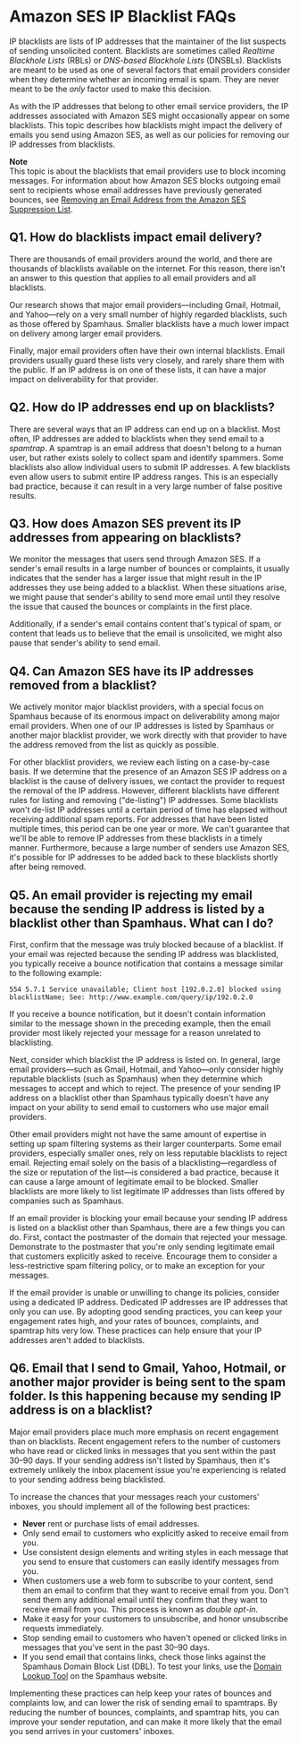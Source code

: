 # Amazon SES IP Blacklist FAQs<a name="blacklists"></a>

IP blacklists are lists of IP addresses that the maintainer of the list suspects of sending unsolicited content\. Blacklists are sometimes called *Realtime Blackhole Lists* \(RBLs\) or *DNS\-based Blackhole Lists* \(DNSBLs\)\. Blacklists are meant to be used as one of several factors that email providers consider when they determine whether an incoming email is spam\. They are never meant to be the *only* factor used to make this decision\.

As with the IP addresses that belong to other email service providers, the IP addresses associated with Amazon SES might occasionally appear on some blacklists\. This topic describes how blacklists might impact the delivery of emails you send using Amazon SES, as well as our policies for removing our IP addresses from blacklists\.

**Note**  
This topic is about the blacklists that email providers use to block incoming messages\. For information about how Amazon SES blocks outgoing email sent to recipients whose email addresses have previously generated bounces, see [Removing an Email Address from the Amazon SES Suppression List](remove-from-suppression-list.md)\.

## Q1\. How do blacklists impact email delivery?<a name="bl-q1"></a>

There are thousands of email providers around the world, and there are thousands of blacklists available on the internet\. For this reason, there isn't an answer to this question that applies to all email providers and all blacklists\.

Our research shows that major email providers—including Gmail, Hotmail, and Yahoo—rely on a very small number of highly regarded blacklists, such as those offered by Spamhaus\. Smaller blacklists have a much lower impact on delivery among larger email providers\.

Finally, major email providers often have their own internal blacklists\. Email providers usually guard these lists very closely, and rarely share them with the public\. If an IP address is on one of these lists, it can have a major impact on deliverability for that provider\.

## Q2\. How do IP addresses end up on blacklists?<a name="bl-q2"></a>

There are several ways that an IP address can end up on a blacklist\. Most often, IP addresses are added to blacklists when they send email to a *spamtrap*\. A spamtrap is an email address that doesn't belong to a human user, but rather exists solely to collect spam and identify spammers\. Some blacklists also allow individual users to submit IP addresses\. A few blacklists even allow users to submit entire IP address ranges\. This is an especially bad practice, because it can result in a very large number of false positive results\.

## Q3\. How does Amazon SES prevent its IP addresses from appearing on blacklists?<a name="bl-q3"></a>

We monitor the messages that users send through Amazon SES\. If a sender's email results in a large number of bounces or complaints, it usually indicates that the sender has a larger issue that might result in the IP addresses they use being added to a blacklist\. When these situations arise, we might pause that sender's ability to send more email until they resolve the issue that caused the bounces or complaints in the first place\.

Additionally, if a sender's email contains content that's typical of spam, or content that leads us to believe that the email is unsolicited, we might also pause that sender's ability to send email\.

## Q4\. Can Amazon SES have its IP addresses removed from a blacklist?<a name="bl-q4"></a>

We actively monitor major blacklist providers, with a special focus on Spamhaus because of its enormous impact on deliverability among major email providers\. When one of our IP addresses is listed by Spamhaus or another major blacklist provider, we work directly with that provider to have the address removed from the list as quickly as possible\. 

For other blacklist providers, we review each listing on a case\-by\-case basis\. If we determine that the presence of an Amazon SES IP address on a blacklist is the cause of delivery issues, we contact the provider to request the removal of the IP address\. However, different blacklists have different rules for listing and removing \("de\-listing"\) IP addresses\. Some blacklists won't de\-list IP addresses until a certain period of time has elapsed without receiving additional spam reports\. For addresses that have been listed multiple times, this period can be one year or more\. We can't guarantee that we'll be able to remove IP addresses from these blacklists in a timely manner\. Furthermore, because a large number of senders use Amazon SES, it's possible for IP addresses to be added back to these blacklists shortly after being removed\. 

## Q5\. An email provider is rejecting my email because the sending IP address is listed by a blacklist other than Spamhaus\. What can I do?<a name="bl-q5"></a>

First, confirm that the message was truly blocked because of a blacklist\. If your email was rejected because the sending IP address was blacklisted, you typically receive a bounce notification that contains a message similar to the following example:

```
554 5.7.1 Service unavailable; Client host [192.0.2.0] blocked using blacklistName; See: http://www.example.com/query/ip/192.0.2.0
```

If you receive a bounce notification, but it doesn't contain information similar to the message shown in the preceding example, then the email provider most likely rejected your message for a reason unrelated to blacklisting\.

Next, consider which blacklist the IP address is listed on\. In general, large email providers—such as Gmail, Hotmail, and Yahoo—only consider highly reputable blacklists \(such as Spamhaus\) when they determine which messages to accept and which to reject\. The presence of your sending IP address on a blacklist other than Spamhaus typically doesn't have any impact on your ability to send email to customers who use major email providers\.

Other email providers might not have the same amount of expertise in setting up spam filtering systems as their larger counterparts\. Some email providers, especially smaller ones, rely on less reputable blacklists to reject email\. Rejecting email solely on the basis of a blacklisting—regardless of the size or reputation of the list—is considered a bad practice, because it can cause a large amount of legitimate email to be blocked\. Smaller blacklists are more likely to list legitimate IP addresses than lists offered by companies such as Spamhaus\.

If an email provider is blocking your email because your sending IP address is listed on a blacklist other than Spamhaus, there are a few things you can do\. First, contact the postmaster of the domain that rejected your message\. Demonstrate to the postmaster that you're only sending legitimate email that customers explicitly asked to receive\. Encourage them to consider a less\-restrictive spam filtering policy, or to make an exception for your messages\.

If the email provider is unable or unwilling to change its policies, consider using a dedicated IP address\. Dedicated IP addresses are IP addresses that only you can use\. By adopting good sending practices, you can keep your engagement rates high, and your rates of bounces, complaints, and spamtrap hits very low\. These practices can help ensure that your IP addresses aren't added to blacklists\.

## Q6\. Email that I send to Gmail, Yahoo, Hotmail, or another major provider is being sent to the spam folder\. Is this happening because my sending IP address is on a blacklist?<a name="bl-q6"></a>

Major email providers place much more emphasis on recent engagement than on blacklists\. Recent engagement refers to the number of customers who have read or clicked links in messages that you sent within the past 30–90 days\. If your sending address isn't listed by Spamhaus, then it's extremely unlikely the inbox placement issue you're experiencing is related to your sending address being blacklisted\.

To increase the chances that your messages reach your customers' inboxes, you should implement all of the following best practices:
+ **Never** rent or purchase lists of email addresses\.
+ Only send email to customers who explicitly asked to receive email from you\.
+ Use consistent design elements and writing styles in each message that you send to ensure that customers can easily identify messages from you\.
+ When customers use a web form to subscribe to your content, send them an email to confirm that they want to receive email from you\. Don't send them any additional email until they confirm that they want to receive email from you\. This process is known as *double opt\-in*\.
+ Make it easy for your customers to unsubscribe, and honor unsubscribe requests immediately\.
+ Stop sending email to customers who haven't opened or clicked links in messages that you've sent in the past 30–90 days\.
+ If you send email that contains links, check those links against the Spamhaus Domain Block List \(DBL\)\. To test your links, use the [Domain Lookup Tool](https://www.spamhaus.org/lookup/) on the Spamhaus website\.

Implementing these practices can help keep your rates of bounces and complaints low, and can lower the risk of sending email to spamtraps\. By reducing the number of bounces, complaints, and spamtrap hits, you can improve your sender reputation, and can make it more likely that the email you send arrives in your customers' inboxes\.